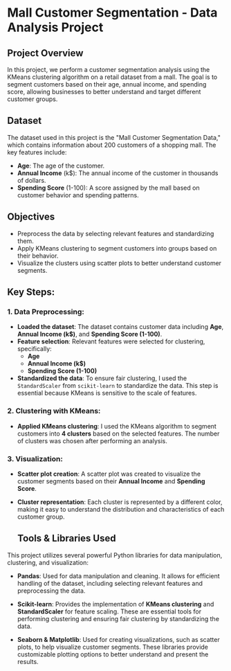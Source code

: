# Mall Customer Segmentation - Data Analysis Project
## Project Overview
In this project, we perform a customer segmentation analysis using the KMeans clustering algorithm on a retail dataset from a mall. The goal is to segment customers based on their age, annual income, and spending score, allowing businesses to better understand and target different customer groups.
## Dataset
The dataset used in this project is the "Mall Customer Segmentation Data," which contains information about 200 customers of a shopping mall. The key features include:

- **Age**: The age of the customer.
- **Annual Income** (k$): The annual income of the customer in thousands of dollars.
- **Spending Score** (1-100): A score assigned by the mall based on customer behavior and spending patterns.
## Objectives

- Preprocess the data by selecting relevant features and standardizing them.
- Apply KMeans clustering to segment customers into groups based on their behavior.
- Visualize the clusters using scatter plots to better understand customer segments.
## Key Steps:

### 1. Data Preprocessing:
- **Loaded the dataset**: The dataset contains customer data including **Age**, **Annual Income (k$)**, and **Spending Score (1-100)**.
- **Feature selection**: Relevant features were selected for clustering, specifically:
  - **Age**
  - **Annual Income (k$)**
  - **Spending Score (1-100)**
- **Standardized the data**: To ensure fair clustering, I used the `StandardScaler` from `scikit-learn` to standardize the data. This step is essential because KMeans is sensitive to the scale of features.

### 2. Clustering with KMeans:
- **Applied KMeans clustering**: I used the KMeans algorithm to segment customers into **4 clusters** based on the selected features. The number of clusters was chosen after performing an analysis.
### 3. Visualization:
- **Scatter plot creation**: A scatter plot was created to visualize the customer segments based on their **Annual Income** and **Spending Score**.
- **Cluster representation**: Each cluster is represented by a different color, making it easy to understand the distribution and characteristics of each customer group.

  ## Tools & Libraries Used

This project utilizes several powerful Python libraries for data manipulation, clustering, and visualization:

- **Pandas**: Used for data manipulation and cleaning. It allows for efficient handling of the dataset, including selecting relevant features and preprocessing the data.
  
- **Scikit-learn**: Provides the implementation of **KMeans clustering** and **StandardScaler** for feature scaling. These are essential tools for performing clustering and ensuring fair clustering by standardizing the data.
  
- **Seaborn & Matplotlib**: Used for creating visualizations, such as scatter plots, to help visualize customer segments. These libraries provide customizable plotting options to better understand and present the results.


